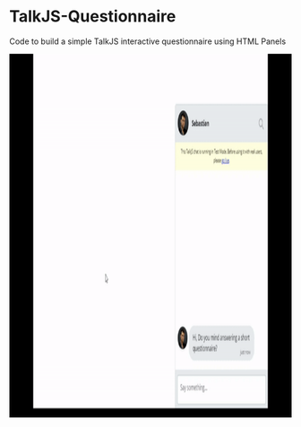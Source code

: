 # TalkJS-Questionnaire
Code to build a simple TalkJS interactive questionnaire using HTML Panels

<img src="https://github.com/aswinrajeevofficial/TalkJS-Questionnaire/raw/master/screenshots/final_demo.gif?" width="800" height="650" alt="TalkJS Questionnaire Screenshot" style="max-width:100%;">
